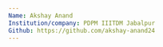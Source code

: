 ```yaml
---
Name: Akshay Anand
Institution/company: PDPM IIITDM Jabalpur
Github: https://github.com/akshay-anand24
---
```

